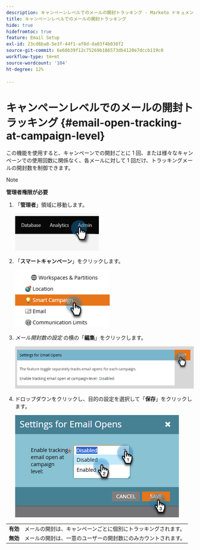 ```yaml
---
description: キャンペーンレベルでのメールの開封トラッキング - Marketo ドキュメント – 製品ドキュメント
title: キャンペーンレベルでのメールの開封トラッキング
hide: true
hidefromtoc: true
feature: Email Setup
exl-id: 23cd6ba8-5e3f-44f1-af8d-da03f4b038f2
source-git-commit: 6e60b39f12c75269b186573db4120e7dccb119c0
workflow-type: tm+mt
source-wordcount: '104'
ht-degree: 12%

---
```


# キャンペーンレベルでのメールの開封トラッキング {#email-open-tracking-at-campaign-level}

この機能を使用すると、キャンペーンでの開封ごとに 1 回、または様々なキャンペーンでの使用回数に関係なく、各メールに対して 1 回だけ、トラッキングメールの開封数を制御できます。

>[!NOTE]
>
>**管理者権限が必要**

1. 「**管理者**」領域に移動します。

   ![](assets/email-open-tracking-at-campaign-level-1.png)

1. 「**スマートキャンペーン**」をクリックします。

   ![](assets/email-open-tracking-at-campaign-level-2.png)

1. _メール開封数の設定_ の横の「**編集**」をクリックします。

   ![](assets/email-open-tracking-at-campaign-level-3.png)

1. ドロップダウンをクリックし、目的の設定を選択して「**保存**」をクリックします。

   ![](assets/email-open-tracking-at-campaign-level-4.png)

<table><tbody>
  <tr>
    <td><b>有効</b></td>
    <td>メールの開封は、キャンペーンごとに個別にトラッキングされます。</td>
  </tr>
  <tr>
    <td><b>無効</b></td>
    <td>メールの開封は、一意のユーザーの開封数にのみカウントされます。</td>
  </tr>
</tbody>
</table>
